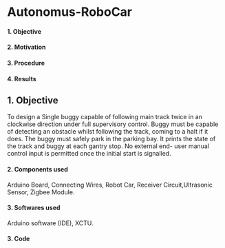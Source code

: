 # Autonomus-RoboCar

#### 1. Objective
#### 2. Motivation
#### 3. Procedure
#### 4. Results

## 1. Objective
To design a Single buggy capable of following main track twice in an clockwise direction under full supervisory control. Buggy must be capable of detecting an obstacle whilst following the track, coming to a halt if it does. The buggy must safely park in the parking bay. It prints the state of the track and buggy at each gantry stop. No external end-
user manual control input is permitted once the initial start is signalled.






#### 2. Components used
Arduino Board, Connecting Wires, Robot Car, Receiver Circuit,Ultrasonic Sensor, Zigbee Module.

#### 3. Softwares used
Arduino software (IDE), XCTU.



#### 3. Code
